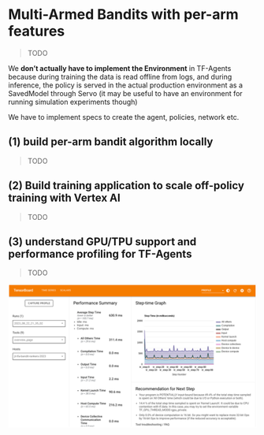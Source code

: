 # Multi-Armed Bandits with per-arm features

> TODO

We **don’t actually have to implement the Environment** in TF-Agents because during training the data is read offline from logs, and during inference, the policy is served in the actual production environment as a SavedModel through Servo (it may be useful to have an environment for running simulation experiments though)

We have to implement specs to create the agent, policies, network etc. 


## (1) build per-arm bandit algorithm locally

> TODO

## (2) Build training application to scale off-policy training with Vertex AI

> TODO

## (3) understand GPU/TPU support and performance profiling for TF-Agents 

> TODO

![alt text](https://github.com/tottenjordan/tf_vertex_agents/blob/main/imgs/agent_profiler_v1.png)